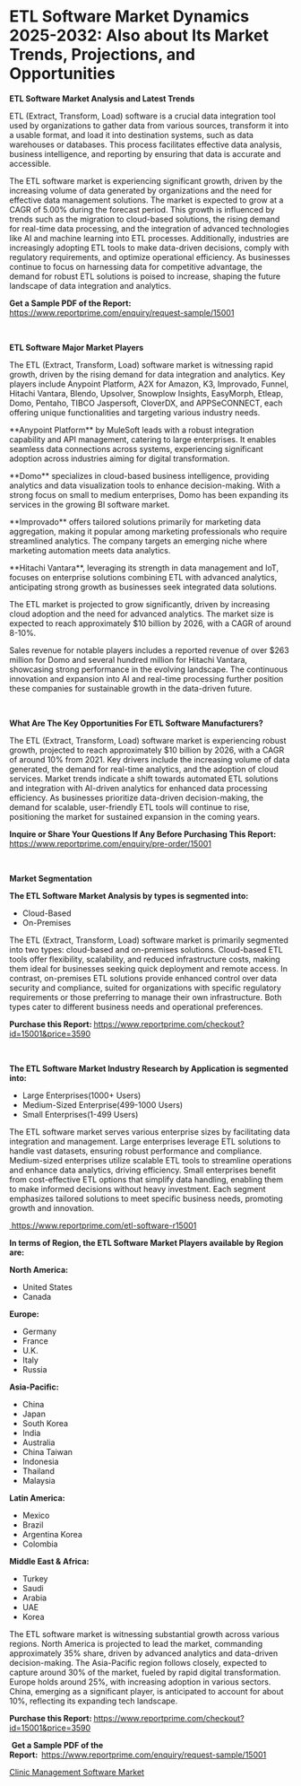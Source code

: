 <p><h1>ETL Software Market Dynamics 2025-2032: Also about Its Market Trends, Projections, and Opportunities</h1></p><p><strong>ETL Software Market Analysis and Latest Trends</strong></p>
<p><p>ETL (Extract, Transform, Load) software is a crucial data integration tool used by organizations to gather data from various sources, transform it into a usable format, and load it into destination systems, such as data warehouses or databases. This process facilitates effective data analysis, business intelligence, and reporting by ensuring that data is accurate and accessible.</p><p>The ETL software market is experiencing significant growth, driven by the increasing volume of data generated by organizations and the need for effective data management solutions. The market is expected to grow at a CAGR of 5.00% during the forecast period. This growth is influenced by trends such as the migration to cloud-based solutions, the rising demand for real-time data processing, and the integration of advanced technologies like AI and machine learning into ETL processes. Additionally, industries are increasingly adopting ETL tools to make data-driven decisions, comply with regulatory requirements, and optimize operational efficiency. As businesses continue to focus on harnessing data for competitive advantage, the demand for robust ETL solutions is poised to increase, shaping the future landscape of data integration and analytics.</p></p>
<p><strong>Get a Sample PDF of the Report:&nbsp;</strong> <a href="https://www.reportprime.com/enquiry/request-sample/15001?utm_campaign=2891&utm_medium=2&utm_source=Github&utm_content=ia&utm_term=20032025&utm_id=etl-software">https://www.reportprime.com/enquiry/request-sample/15001</a></p>
<p>&nbsp;</p>
<p><strong>ETL Software Major Market Players</strong></p>
<p><p>The ETL (Extract, Transform, Load) software market is witnessing rapid growth, driven by the rising demand for data integration and analytics. Key players include Anypoint Platform, A2X for Amazon, K3, Improvado, Funnel, Hitachi Vantara, Blendo, Upsolver, Snowplow Insights, EasyMorph, Etleap, Domo, Pentaho, TIBCO Jaspersoft, CloverDX, and APPSeCONNECT, each offering unique functionalities and targeting various industry needs.</p><p>**Anypoint Platform** by MuleSoft leads with a robust integration capability and API management, catering to large enterprises. It enables seamless data connections across systems, experiencing significant adoption across industries aiming for digital transformation. </p><p>**Domo** specializes in cloud-based business intelligence, providing analytics and data visualization tools to enhance decision-making. With a strong focus on small to medium enterprises, Domo has been expanding its services in the growing BI software market.</p><p>**Improvado** offers tailored solutions primarily for marketing data aggregation, making it popular among marketing professionals who require streamlined analytics. The company targets an emerging niche where marketing automation meets data analytics.</p><p>**Hitachi Vantara**, leveraging its strength in data management and IoT, focuses on enterprise solutions combining ETL with advanced analytics, anticipating strong growth as businesses seek integrated data solutions.</p><p>The ETL market is projected to grow significantly, driven by increasing cloud adoption and the need for advanced analytics. The market size is expected to reach approximately $10 billion by 2026, with a CAGR of around 8-10%.</p><p>Sales revenue for notable players includes a reported revenue of over $263 million for Domo and several hundred million for Hitachi Vantara, showcasing strong performance in the evolving landscape. The continuous innovation and expansion into AI and real-time processing further position these companies for sustainable growth in the data-driven future.</p></p>
<p>&nbsp;</p>
<p><strong>What Are The Key Opportunities For ETL Software Manufacturers?</strong></p>
<p><p>The ETL (Extract, Transform, Load) software market is experiencing robust growth, projected to reach approximately $10 billion by 2026, with a CAGR of around 10% from 2021. Key drivers include the increasing volume of data generated, the demand for real-time analytics, and the adoption of cloud services. Market trends indicate a shift towards automated ETL solutions and integration with AI-driven analytics for enhanced data processing efficiency. As businesses prioritize data-driven decision-making, the demand for scalable, user-friendly ETL tools will continue to rise, positioning the market for sustained expansion in the coming years.</p></p>
<p><strong>Inquire or Share Your Questions If Any Before Purchasing This Report:</strong> <a href="https://www.reportprime.com/enquiry/pre-order/15001?utm_campaign=2891&utm_medium=2&utm_source=Github&utm_content=ia&utm_term=20032025&utm_id=etl-software">https://www.reportprime.com/enquiry/pre-order/15001</a></p>
<p>&nbsp;</p>
<p><strong>Market Segmentation</strong></p>
<p><strong>The ETL Software Market Analysis by types is segmented into:</strong></p>
<p><ul><li>Cloud-Based</li><li>On-Premises</li></ul></p>
<p><p>The ETL (Extract, Transform, Load) software market is primarily segmented into two types: cloud-based and on-premises solutions. Cloud-based ETL tools offer flexibility, scalability, and reduced infrastructure costs, making them ideal for businesses seeking quick deployment and remote access. In contrast, on-premises ETL solutions provide enhanced control over data security and compliance, suited for organizations with specific regulatory requirements or those preferring to manage their own infrastructure. Both types cater to different business needs and operational preferences.</p></p>
<p><strong>Purchase this Report:&nbsp;</strong><a href="https://www.reportprime.com/checkout?id=15001&price=3590&utm_campaign=2891&utm_medium=2&utm_source=Github&utm_content=ia&utm_term=20032025&utm_id=etl-software">https://www.reportprime.com/checkout?id=15001&price=3590</a></p>
<p>&nbsp;</p>
<p><strong>The ETL Software Market Industry Research by Application is segmented into:</strong></p>
<p><ul><li>Large Enterprises(1000+ Users)</li><li>Medium-Sized Enterprise(499-1000 Users)</li><li>Small Enterprises(1-499 Users)</li></ul></p>
<p><p>The ETL software market serves various enterprise sizes by facilitating data integration and management. Large enterprises leverage ETL solutions to handle vast datasets, ensuring robust performance and compliance. Medium-sized enterprises utilize scalable ETL tools to streamline operations and enhance data analytics, driving efficiency. Small enterprises benefit from cost-effective ETL options that simplify data handling, enabling them to make informed decisions without heavy investment. Each segment emphasizes tailored solutions to meet specific business needs, promoting growth and innovation.</p></p>
<p><a href="https://www.reportprime.com/etl-software-r15001?utm_campaign=2891&utm_medium=2&utm_source=Github&utm_content=ia&utm_term=20032025&utm_id=etl-software">&nbsp;https://www.reportprime.com/etl-software-r15001</a></p>
<p><strong>In terms of Region, the ETL Software Market Players available by Region are:</strong></p>
<p>
    <p> <strong> North America: </strong>
        <ul>
            <li>United States</li>
            <li>Canada</li>
        </ul>
        </p> 
    <p> <strong> Europe: </strong>
        <ul>
            <li>Germany</li>
            <li>France</li>
            <li>U.K.</li>
            <li>Italy</li>
            <li>Russia</li>
        </ul>
        </p> 
    <p> <strong> Asia-Pacific: </strong>
        <ul>
            <li>China</li>
            <li>Japan</li>
            <li>South Korea</li>
            <li>India</li>
            <li>Australia</li>
            <li>China Taiwan</li>
            <li>Indonesia</li>
            <li>Thailand</li>
            <li>Malaysia</li>
        </ul>
        </p> 
    <p> <strong> Latin America: </strong>
        <ul>
            <li>Mexico</li>
            <li>Brazil</li>
            <li>Argentina Korea</li>
            <li>Colombia</li>
        </ul>
        </p> 
    <p> <strong> Middle East & Africa: </strong>
        <ul>
            <li>Turkey</li>
            <li>Saudi</li>
            <li>Arabia</li>
            <li>UAE</li>
            <li>Korea</li>
        </ul>
    </p>
    </p>
<p><p>The ETL software market is witnessing substantial growth across various regions. North America is projected to lead the market, commanding approximately 35% share, driven by advanced analytics and data-driven decision-making. The Asia-Pacific region follows closely, expected to capture around 30% of the market, fueled by rapid digital transformation. Europe holds around 25%, with increasing adoption in various sectors. China, emerging as a significant player, is anticipated to account for about 10%, reflecting its expanding tech landscape.</p></p>
<p><strong>Purchase this Report: </strong><a href="https://www.reportprime.com/checkout?id=15001&price=3590&utm_campaign=2891&utm_medium=2&utm_source=Github&utm_content=ia&utm_term=20032025&utm_id=etl-software">https://www.reportprime.com/checkout?id=15001&price=3590</a></p>
<p>&nbsp;<strong>Get a Sample PDF of the Report:&nbsp;&nbsp;</strong><a href="https://www.reportprime.com/enquiry/request-sample/15001?utm_campaign=2891&utm_medium=2&utm_source=Github&utm_content=ia&utm_term=20032025&utm_id=etl-software">https://www.reportprime.com/enquiry/request-sample/15001</a></p>
<p><strong></strong></p>
<p><p><a href="https://github.com/AKSHATREPORTPRIME/Market-Research-Report-List-7/blob/main/clinic-management-software-market.md?utm_campaign=2891&utm_medium=2&utm_source=Github&utm_content=ia&utm_term=20032025&utm_id=etl-software">Clinic Management Software Market</a></p></p>